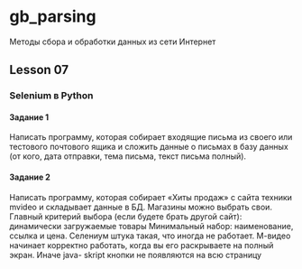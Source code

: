 # gb_parsing
Методы сбора и обработки данных из сети Интернет

## Lesson 07
### Selenium в Python
#### Задание 1

Написать программу, которая собирает входящие письма из своего или 
тестового почтового ящика и сложить данные о письмах в базу данных 
(от кого, дата отправки, тема письма, текст письма полный).

#### Задание 2

Написать программу, которая собирает «Хиты продаж» с сайта техники mvideo 
и складывает данные в БД. Магазины можно выбрать свои. 
Главный критерий выбора (если будете брать другой сайт): динамически загружаемые товары
Минимальный набор: наименование, ссылка и цена.
Селениум штука такая, что иногда не работает. М-видео начинает корректно работать, 
когда вы его раскрываете на полный экран. Иначе java- skript кнопки не появляются на всю страницу
